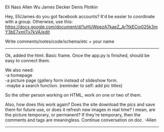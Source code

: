 Eli Nass
Allen Wu
James Decker
Denis Plotkin

Hey, Eli/James do you got facebook accounts? It'd be easier to coordinate with a group.
Otherwise, use this:
https://docs.google.com/document/d/1uHUWpezA7kaeZ_ArTtkECio025k3mY3bE7xmITx7kVA/edit

Write comments/notes/code/schema/etc + your name
__________________________________________________________________________

Ok, added the html. Basic frame. Once the app.py is finished, should be easy to connect them.

We also need:    
-a homepage       
-a picture page (gallery form instead of slideshow form.    
-maybe a search function. (reminder to self: add pic titles)

So the other person working on HTML, work on one or two of them.

Also, how does this work again? Does the site download the pics and save them for future use, or does it refresh new images in real time?
I mean, are the picture temporary, or permanent? If they're temporary, then the comments and tags are meaningless.
Continue conversation on doc.
-Allen
___________________________________________________________________________